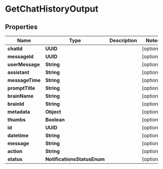 

# GetChatHistoryOutput


## Properties

| Name | Type | Description | Notes |
|------------ | ------------- | ------------- | -------------|
|**chatId** | **UUID** |  |  [optional] |
|**messageId** | **UUID** |  |  [optional] |
|**userMessage** | **String** |  |  [optional] |
|**assistant** | **String** |  |  [optional] |
|**messageTime** | **String** |  |  [optional] |
|**promptTitle** | **String** |  |  [optional] |
|**brainName** | **String** |  |  [optional] |
|**brainId** | **String** |  |  [optional] |
|**metadata** | **Object** |  |  [optional] |
|**thumbs** | **Boolean** |  |  [optional] |
|**id** | **UUID** |  |  [optional] |
|**datetime** | **String** |  |  [optional] |
|**message** | **String** |  |  [optional] |
|**action** | **String** |  |  [optional] |
|**status** | **NotificationsStatusEnum** |  |  [optional] |



